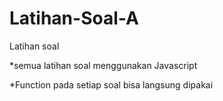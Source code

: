 # Latihan-Soal-A
Latihan soal

*semua latihan soal menggunakan Javascript



*Function pada setiap soal bisa langsung dipakai
